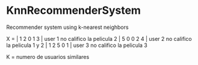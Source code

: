 # KnnRecommenderSystem
Recommender system using k-nearest neighbors

X = | 1 2 0 1 3 | user 1 no califico la pelicula 2
    | 5 0 0 2 4 | user 2 no califico la pelicula 1 y 2
    | 1 2 5 0 1 | user 3 no califico la pelicula 3

K = numero de usuarios similares

